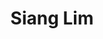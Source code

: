 ---
layout: member
weight: 200
title: Siang Lim
status: undergrad
program: Member-at-large 
description: Web guru and troublemaker
homepage: https://www.siang.ca
email: siang@alumni.ubc.ca
img: /img/members/siang.jpg
featuredOrder: 4
---